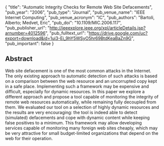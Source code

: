 {
  "title": "Automatic Integrity Checks for Remote Web Site Defacements",
  "pub_year": "2006",
  "pub_type": "Journal",
  "pub_venue_name": "IEEE Internet Computing",
  "pub_venue_acronym": "IC",
  "pub_authors": "Bartoli, Alberto; Medvet, Eric",
  "pub_doi": "10.1109/MIC.2006.117",
  "pub_publisher_url": "http://ieeexplore.ieee.org/xpl/articleDetails.jsp?arnumber=4012596",
  "pub_fulltext_url": "https://drive.google.com/uc?export=download&id=1ui3-Ei_9hY5WSyO5hr69BtdKeaBaZn9G",
  "pub_important": false
}

## Abstract
Web site defacement is one of the most common attacks in the Internet. The only existing approach to automatic detection of such attacks is based on a comparison between the web resource and an uncorrupted copy kept in a safe place. Implementing such a framework may be expensive and difficult, especially for dynamic resources. In this paper we explore a different approach and propose a tool capable of monitoring the integrity of remote web resources automatically, while remaining fully decoupled from them. We evaluated our tool on a selection of highly dynamic resources and the results are very encouraging: the tool is indeed able to detect (simulated) defacements and cope with dynamic content while keeping false positives to a minimum. This framework may allow developing services capable of monitoring many foreign web sites cheaply, which may be very attractive for small budget-limited organizations that depend on the web for their operation.
